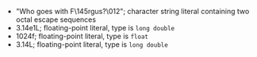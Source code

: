
- "Who goes with F\145rgus?\012"; character string literal containing two octal escape sequences
- 3.14e1L; floating-point literal, type is `long double`
- 1024f; floating-point literal, type is `float`
- 3.14L; floating-point literal, type is `long double`
